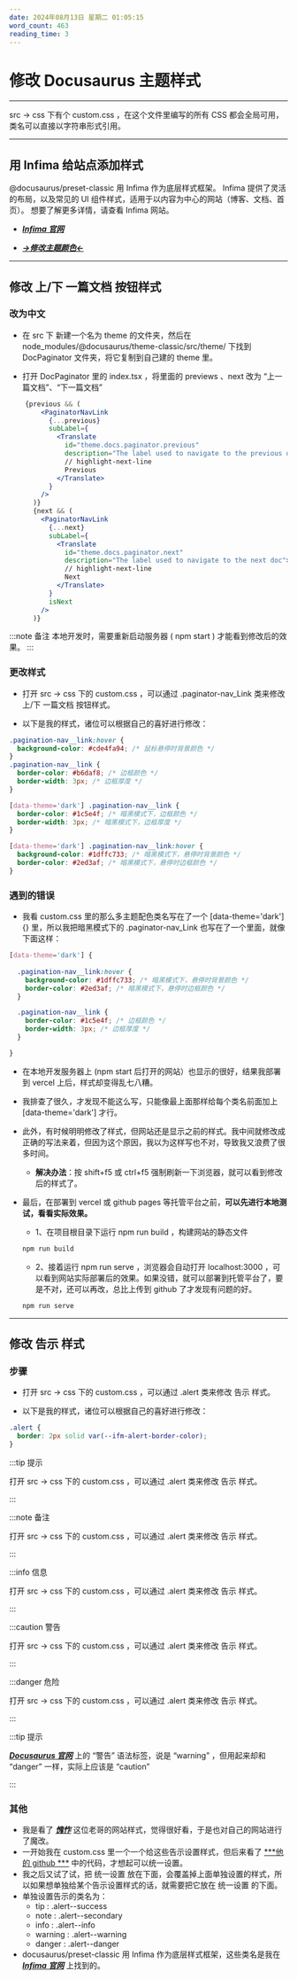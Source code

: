 ```yaml
---
date: 2024年08月13日 星期二 01:05:15
word_count: 463
reading_time: 3
---
```


# 修改 Docusaurus 主题样式

---

<W>src</W> -> <W>css</W> 下有个 <W>custom.css</W> ，在这个文件里编写的所有 CSS 都会全局可用，类名可以直接以字符串形式引用。

--------------------------------------------------------------------------------------------

## <B2>用 Infima 给站点添加样式</B2>

@docusaurus/preset-classic 用 Infima 作为底层样式框架。 Infima 提供了灵活的布局，以及常见的 UI 组件样式，适用于以内容为中心的网站（博客、文档、首页）。 想要了解更多详情，请查看 Infima 网站。

- [***Infima 官网***](https://infima.dev/)

- [***->修改主题颜色<-***](https://docusaurus.io/zh-CN/docs/next/styling-layout#styling-your-site-with-infima)

---

## <B2>修改 上/下 一篇文档 按钮样式</B2>

### <B3>改为中文</B3>

- 在 <W>src</W> 下 新建一个名为 <W>theme</W> 的文件夹，然后在 <W>node_modules/@docusaurus/theme-classic/src/theme/</W> 下找到 <W>DocPaginator</W> 文件夹，将它复制到自己建的 <W>theme</W> 里。

- 打开 <W>DocPaginator</W> 里的 <W>index.tsx</W> ，将里面的 <W>previews 、next</W> 改为 “上一篇文档”、“下一篇文档” 

```jsx title="/DocPaginator/index.tsx"
    {previous && (
        <PaginatorNavLink
          {...previous}
          subLabel={
            <Translate
              id="theme.docs.paginator.previous"
              description="The label used to navigate to the previous doc">
              // highlight-next-line
              Previous
            </Translate>
          }
        />
      )}
      {next && (
        <PaginatorNavLink
          {...next}
          subLabel={
            <Translate
              id="theme.docs.paginator.next"
              description="The label used to navigate to the next doc">
              // highlight-next-line
              Next
            </Translate>
          }
          isNext
        />
      )}
```
:::note 备注
本地开发时，需要重新启动服务器 ( <W>npm start</W> ) 才能看到修改后的效果。
:::

### <B3>更改样式</B3>

- 打开 <W>src</W> -> <W>css</W> 下的 <W>custom.css</W> ，可以通过 <W>.paginator-nav_Link</W> 类来修改 上/下 一篇文档 按钮样式。

- 以下是我的样式，诸位可以根据自己的喜好进行修改：

```css title="/src/css/custom.css"
.pagination-nav__link:hover {
  background-color: #cde4fa94; /* 鼠标悬停时背景颜色 */
}
.pagination-nav__link {
  border-color: #b6daf8; /* 边框颜色 */
  border-width: 3px; /* 边框厚度 */ 
}

[data-theme='dark'] .pagination-nav__link {
  border-color: #1c5e4f; /* 暗黑模式下，边框颜色 */
  border-width: 3px; /* 暗黑模式下，边框厚度 */  
}

[data-theme='dark'] .pagination-nav__link:hover {
  background-color: #1dffc733; /* 暗黑模式下，悬停时背景颜色 */
  border-color: #2ed3af; /* 暗黑模式下，悬停时边框颜色 */
}
```

### <B3>遇到的错误</B3>

- 我看 <W>custom.css</W> 里的那么多主题配色类名写在了一个 <W>[data-theme='dark']{}</W> 里，所以我把暗黑模式下的 <W>.paginator-nav_Link</W> 也写在了一个里面，就像下面这样：

```css title="/src/css/custom.css"
[data-theme='dark'] { 
  
  .pagination-nav__link:hover {
    background-color: #1dffc733; /* 暗黑模式下，悬停时背景颜色 */
    border-color: #2ed3af; /* 暗黑模式下，悬停时边框颜色 */
  }

  .pagination-nav__link {
    border-color: #1c5e4f; /* 边框颜色 */
    border-width: 3px; /* 边框厚度 */    
  }

}
```


- 在本地开发服务器上 (<W>npm start</W> 后打开的网站）也显示的很好，结果我部署到 vercel 上后，样式却变得乱七八糟。

- 我排查了很久，才发现不能这么写，只能像最上面那样给每个类名前面加上 <W>[data-theme='dark']</W> 才行。

- 此外，有时候明明修改了样式，但网站还是显示之前的样式。我中间就修改成正确的写法来着，但因为这个原因，我以为这样写也不对，导致我又浪费了很多时间。

    - **解决办法**：按 <W>shift+f5</W> 或 <W>ctrl+f5</W> 强制刷新一下浏览器，就可以看到修改后的样式了。

- 最后，在部署到 vercel 或 github pages 等托管平台之前，**可以先进行本地测试，看看实际效果。**

    -  1、在项目根目录下运行 <W>npm run build</W> ，构建网站的静态文件

    ```bash
    npm run build
    ```
    - 2、接着运行 <W>npm run serve</W> ，浏览器会自动打开 localhost:3000 ，可以看到网站实际部署后的效果。如果没错，就可以部署到托管平台了，要是不对，还可以再改，总比上传到 github 了才发现有问题的好。

    ```bash
    npm run serve
    ```

--------------------------------------------------------------------------------------------

## <B2>修改 告示 样式</B2>

### <B3>步骤</B3>

- 打开 <W>src</W> -> <W>css</W> 下的 <W>custom.css</W> ，可以通过 <W>.alert</W> 类来修改 告示 样式。

- 以下是我的样式，诸位可以根据自己的喜好进行修改：

<Tabs>
<TabItem value="css" label="CSS代码">

```css title="/src/css/custom.css"
.alert {
  border: 2px solid var(--ifm-alert-border-color);
}
```

</TabItem>
<TabItem value="img" label="效果">

:::tip 提示

打开 <W>src</W> -> <W>css</W> 下的 <W>custom.css</W> ，可以通过 <W>.alert</W> 类来修改 告示 样式。

:::

:::note 备注

打开 <W>src</W> -> <W>css</W> 下的 <W>custom.css</W> ，可以通过 <W>.alert</W> 类来修改 告示 样式。

:::

:::info 信息

打开 <W>src</W> -> <W>css</W> 下的 <W>custom.css</W> ，可以通过 <W>.alert</W> 类来修改 告示 样式。

:::

:::caution 警告

打开 <W>src</W> -> <W>css</W> 下的 <W>custom.css</W> ，可以通过 <W>.alert</W> 类来修改 告示 样式。

:::

:::danger 危险

打开 <W>src</W> -> <W>css</W> 下的 <W>custom.css</W> ，可以通过 <W>.alert</W> 类来修改 告示 样式。

:::

</TabItem>
</Tabs>

:::tip 提示

[***Docusaurus 官网***](https://docusaurus.io/zh-CN/docs/next/markdown-features/admonitions) 上的 “警告” 语法标签，说是 “warning” ，但用起来却和 “danger” 一样，实际上应该是 “caution”

:::

### <B3>其他</B3>

- 我是看了 [***愧怍***](https://kuizuo.cn/docs/docusaurus-component)  这位老哥的网站样式，觉得很好看，于是也对自己的网站进行了魔改。
- 一开始我在 <W>custom.css</W> 里一个一个给这些告示设置样式，但后来看了 [***他的 github ***](https://github.com/kuizuo/blog/blob/main/src/css/custom.css) 中的代码，才想起可以统一设置。
- 我之后又试了试，把 统一设置 放在下面，会覆盖掉上面单独设置的样式，所以如果想单独给某个告示设置样式的话，就需要把它放在 统一设置 的下面。 
- 单独设置告示的类名为：
  - tip : <W>.alert--success</W>
  - note : <W>.alert--secondary</W>
  - info : <W>.alert--info</W>
  - warning : <W>.alert--warning</W>
  - danger : <W>.alert--danger</W>
- docusaurus/preset-classic 用 Infima 作为底层样式框架，这些类名是我在 [***Infima 官网***](https://infima.dev/)  上找到的。